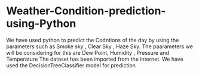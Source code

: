 # Weather-Condition-prediction-using-Python
We have used python to predict the Codntions of the day by using the parameters such as Smoke sky , Clear Sky , Haze Sky.
The paarameters we will be considering for this are Dew Point, Humidity , Pressure and Temperature
The dataset has been imported from the internet.
We have used the DecisionTreeClassifier model for prediction
